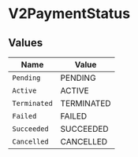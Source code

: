 # V2PaymentStatus


## Values

| Name         | Value        |
| ------------ | ------------ |
| `Pending`    | PENDING      |
| `Active`     | ACTIVE       |
| `Terminated` | TERMINATED   |
| `Failed`     | FAILED       |
| `Succeeded`  | SUCCEEDED    |
| `Cancelled`  | CANCELLED    |